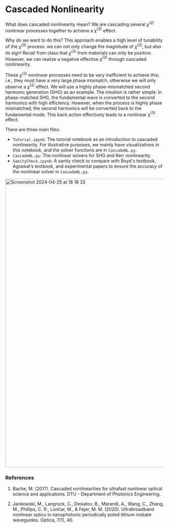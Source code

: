 # Cascaded Nonlinearity

What does cascaded nonlinearity mean? We are cascading several $\chi^{(2)}$ nonlinear processes together to achieve a $\chi^{(3)}$ effect.

Why do we want to do this? This approach enables a high level of tunability of the $\chi^{(3)}$ process: we can not only change the magnitude of $\chi^{(3)}$, but also its sign! Recall from class that $\chi^{(3)}$ from materials can only be positive. However, we can realize a negative effective $\chi^{(3)}$ through cascaded nonlinearity.

These $\chi^{(2)}$ nonlinear processes need to be very inefficient to achieve this; i.e., they must have a very large phase mismatch, otherwise we will only observe a $\chi^{(2)}$ effect. We will use a highly phase-mismatched second harmonic generation (SHG) as an example. The intuition is rather simple: In phase-matched SHG, the fundamental wave is converted to the second harmonics with high efficiency. However, when the process is highly phase mismatched, the second harmonics will be converted back to the fundamental mode. This back action effectively leads to a nonlinear $\chi^{(3)}$ effect.

There are three main files:

- `Tutorial.ipynb`: The tutorial notebook as an introduction to cascaded nonlinearity. For illustrative purposes, we mainly have visualizations in this notebook, and the solver functions are in `CascadeNL.py`.
- `CascadeNL.py`: The nonlinear solvers for SHG and Kerr nonlinearity.
- `SanityCheck.ipynb`: A sanity check to compare with Boyd's textbook, Agrawal's textbook, and experimental papers to ensure the accuracy of the nonlinear solver in `CascadeNL.py`.

<img width="911" alt="Screenshot 2024-04-25 at 18 18 33" src="https://github.com/jinchen-zhao/cascaded-nonlinearity/assets/56393201/8a72de74-562d-462e-b203-71de7e8a3e47">

### References

1. Bache, M. (2017). Cascaded nonlinearities for ultrafast nonlinear optical science and applications. DTU - Department of Photonics Engineering.


2. Jankowski, M., Langrock, C., Desiatov, B., Marandi, A., Wang, C., Zhang, M., Phillips, C. R., Lončar, M., & Fejer, M. M. (2020). Ultrabroadband nonlinear optics in nanophotonic periodically poled lithium niobate waveguides. Optica, 7(1), 40.
